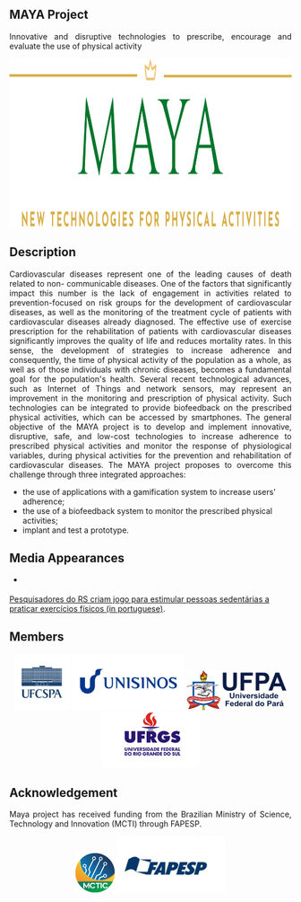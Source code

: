 ## MAYA Project
<p align="justify">
Innovative and disruptive technologies to prescribe, encourage and evaluate the use of physical activity
</p>
<p align="center">
    <img src="maya_banner.png" height="300"/> 
</p>

## Description
<p align="justify">
Cardiovascular diseases represent one of the leading causes of death related to non- communicable diseases. One of the factors that significantly impact this number is the lack of engagement in activities related to prevention-focused on risk groups for the development of cardiovascular diseases, as well as the monitoring of the treatment cycle of patients with cardiovascular diseases already diagnosed. The effective use of exercise prescription for the rehabilitation of patients with cardiovascular diseases significantly improves the quality of life and reduces mortality rates. In this sense, the development of strategies to increase adherence and consequently, the time of physical activity of the population as a whole, as well as of those individuals with chronic diseases, becomes a fundamental goal for the population's health. Several recent technological advances, such as Internet of Things and network sensors, may represent an improvement in the monitoring and prescription of physical activity. Such technologies can be integrated to provide biofeedback on the prescribed physical activities, which can be accessed by smartphones. The general objective of the MAYA project is to develop and implement innovative, disruptive, safe, and low-cost technologies to increase adherence to prescribed physical activities and monitor the response of physiological variables, during physical activities for the prevention and rehabilitation of cardiovascular diseases. The MAYA project proposes to overcome this challenge through three integrated approaches:
</p>

* the use of applications with a gamification system to increase users' adherence;
* the use of a biofeedback system to monitor the prescribed physical activities;
* implant and test a prototype.

## Media Appearances

* <p>
<a href="https://g1.globo.com/rs/rio-grande-do-sul/noticia/2022/05/18/pesquisadores-do-rs-criam-jogo-para-estimular-pessoas-sedentarias-a-praticar-exercicios-fisicos.ghtml">Pesquisadores do RS criam jogo para estimular pessoas sedentárias a praticar exercícios físicos (in portuguese)</a>.
</p>



## Members
<p align="center">
    <img src="ufcspa.png" height="100"/> <img src="unisinos.png" height="100"/> <img src="ufpa.png" height="70"/> <img src="ufrgs.png" height="100"/>
</p>

## Acknowledgement
<p align="justify">
Maya project has received funding from the Brazilian Ministry of Science, Technology and Innovation (MCTI) through FAPESP.
</p>
<p align="center">
    <img src="mcti.png" height="70"/> <img src="fapesp.png" height="100"/> 
</p>
